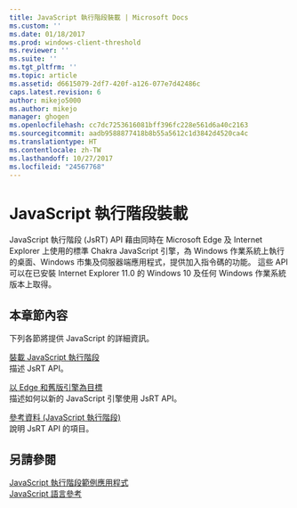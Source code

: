```yaml
---
title: JavaScript 執行階段裝載 | Microsoft Docs
ms.custom: ''
ms.date: 01/18/2017
ms.prod: windows-client-threshold
ms.reviewer: ''
ms.suite: ''
ms.tgt_pltfrm: ''
ms.topic: article
ms.assetid: d6615079-2df7-420f-a126-077e7d42486c
caps.latest.revision: 6
author: mikejo5000
ms.author: mikejo
manager: ghogen
ms.openlocfilehash: cc7dc7253616081bff396fc228e561d6a40c2163
ms.sourcegitcommit: aadb9588877418b8b55a5612c1d3842d4520ca4c
ms.translationtype: HT
ms.contentlocale: zh-TW
ms.lasthandoff: 10/27/2017
ms.locfileid: "24567768"
---
```

# <a name="javascript-runtime-hosting"></a>JavaScript 執行階段裝載
JavaScript 執行階段 (JsRT) API 藉由同時在 Microsoft Edge 及 Internet Explorer 上使用的標準 Chakra JavaScript 引擎，為 Windows 作業系統上執行的桌面、Windows 市集及伺服器端應用程式，提供加入指令碼的功能。 這些 API 可以在已安裝 Internet Explorer 11.0 的 Windows 10 及任何 Windows 作業系統版本上取得。  
  
## <a name="in-this-section"></a>本章節內容  
 下列各節將提供 JavaScript 的詳細資訊。  
  
 [裝載 JavaScript 執行階段](../chakra-hosting/hosting-the-javascript-runtime.md)  
 描述 JsRT API。  
  
 [以 Edge 和舊版引擎為目標](../chakra-hosting/targeting-edge-vs-legacy-engines-in-jsrt-apis.md)  
 描述如何以新的 JavaScript 引擎使用 JsRT API。  
  
 [參考資料 (JavaScript 執行階段)](../chakra-hosting/reference-javascript-runtime.md)  
 說明 JsRT API 的項目。  
  
## <a name="see-also"></a>另請參閱  
 [JavaScript 執行階段範例應用程式](http://go.microsoft.com/fwlink/p/?LinkID=306674&clcid=0x409)   
 [JavaScript 語言參考](../javascript/javascript-language-reference.md)